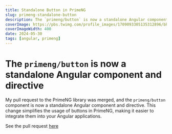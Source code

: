```yaml
---
title: Standalone Button in PrimeNG
slug: primeng-standalone-button
description: The `primeng/button` is now a standalone Angular component and directive.
coverImage: https://pbs.twimg.com/profile_images/1709093305135312896/bhPUuzvm_400x400.png
coverImageWidth: 400
date: 2024-05-30
tags: [angular, primeng]
---
```


# The `primeng/button` is now a standalone Angular component and directive

My pull request to the PrimeNG library was merged, and the `primeng/button` component is now a standalone Angular component and directive. This change simplifies the usage of buttons in PrimeNG, making it easier to integrate them into your Angular applications.

See the pull request [here](https://github.com/primefaces/primeng/pull/15464)
